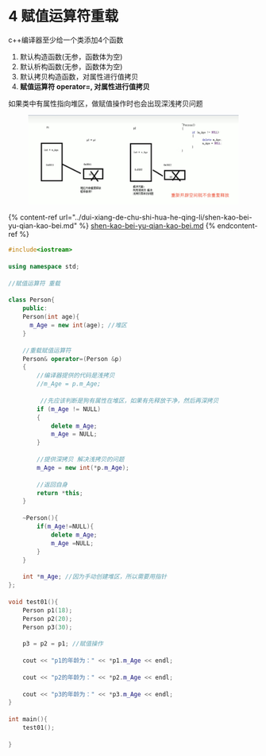 # 4 赋值运算符重载

c++编译器至少给一个类添加4个函数

1. 默认构造函数(无参，函数体为空)
2. 默认析构函数(无参，函数体为空)
3. 默认拷贝构造函数，对属性进行值拷贝
4. **赋值运算符 operator=, 对属性进行值拷贝**

如果类中有属性指向堆区，做赋值操作时也会出现深浅拷贝问题

<figure><img src="../../../.gitbook/assets/image (1) (1) (1) (1).png" alt=""><figcaption></figcaption></figure>

{% content-ref url="../dui-xiang-de-chu-shi-hua-he-qing-li/shen-kao-bei-yu-qian-kao-bei.md" %}
[shen-kao-bei-yu-qian-kao-bei.md](../dui-xiang-de-chu-shi-hua-he-qing-li/shen-kao-bei-yu-qian-kao-bei.md)
{% endcontent-ref %}

```cpp
#include<iostream>

using namespace std;

//赋值运算符 重载

class Person{
    public:
    Person(int age){
      m_Age = new int(age); //堆区
    }

    //重载赋值运算符 
	Person& operator=(Person &p)
	{
        //编译器提供的代码是浅拷贝
		//m_Age = p.m_Age;

         //先应该判断是狗有属性在堆区，如果有先释放干净，然后再深拷贝
		if (m_Age != NULL)
		{
			delete m_Age;
			m_Age = NULL;
		}
	
		//提供深拷贝 解决浅拷贝的问题
		m_Age = new int(*p.m_Age);

		//返回自身
		return *this;
	}

    ~Person(){
        if(m_Age!=NULL){
            delete m_Age;
            m_Age =NULL;
        }
    }

    int *m_Age; //因为手动创建堆区，所以需要用指针
};

void test01(){
    Person p1(18);
    Person p2(20);
	Person p3(30);

	p3 = p2 = p1; //赋值操作

	cout << "p1的年龄为：" << *p1.m_Age << endl;

	cout << "p2的年龄为：" << *p2.m_Age << endl;

	cout << "p3的年龄为：" << *p3.m_Age << endl;
}

int main(){
    test01();

}
```
